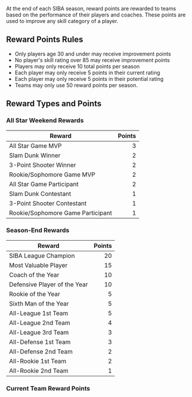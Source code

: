 At the end of each SIBA season, reward points are rewarded to teams based on the performance of their players and coaches. These points are used to improve any skill category of a player.

## Reward Points Rules

- Only players age 30 and under may receive improvement points
- No player's skill rating over 85 may receive improvement points
- Players may only receive 10 total points per season
- Each player may only receive 5 points in their current rating
- Each player may only receive 5 points in their potential rating
- Teams may only use 50 reward points per season.

## Reward Types and Points

### All Star Weekend Rewards

| Reward                            | Points |
| --------------------------------- | -----: |
| All Star Game MVP                 |      3 |
| Slam Dunk Winner                  |      2 |
| 3-Point Shooter Winner            |      2 |
| Rookie/Sophomore Game MVP         |      2 |
| All Star Game Participant         |      2 |
| Slam Dunk Contestant              |      1 |
| 3-Point Shooter Contestant        |      1 |
| Rookie/Sophomore Game Participant |      1 |

### Season-End Rewards

| Reward                       | Points |
| ---------------------------- | -----: |
| SIBA League Champion         |     20 |
| Most Valuable Player         |     15 |
| Coach of the Year            |     10 |
| Defensive Player of the Year |     10 |
| Rookie of the Year           |      5 |
| Sixth Man of the Year        |      5 |
| All-League 1st Team          |      5 |
| All-League 2nd Team          |      4 |
| All-League 3rd Team          |      3 |
| All-Defense 1st Team         |      3 |
| All-Defense 2nd Team         |      2 |
| All-Rookie 1st Team          |      2 |
| All-Rookie 2nd Team          |      1 |

### Current Team Reward Points
